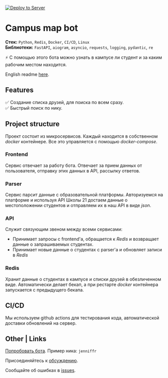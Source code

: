 [![Deploy to Server](https://github.com/DrVeles/friends_bot/actions/workflows/deploy.yml/badge.svg?branch=develop)](https://github.com/DrVeles/friends_bot/actions/workflows/deploy.yml)
# Campus map bot

**Стек:** `Python`, `Redis`, `Docker`, `CI/CD`, `Linux` <br>
**Библиотеки:** `FastAPI`, `aiogram`, `asyncio`, `requests`, `logging`, `pydantic`, `re`<br>

⚡ С помощью этого бота можно узнать в кампусе ли студент и за каким рабочим местом находится.

English readme [here](./readme.md).

## Features

✅ Создание списка друзей, для поиска по всем сразу. <br>
✅ Быстрый поиск по нику.

## Project structure

Проект состоит из микросервисов. Каждый находится в собственном *docker* контейнере. Все это управляется с помощью *docker-compose*. 

### Frontend 
Сервис отвечает за работу бота. Отвечает за прием данных от пользователя, отправку этих данных в API, рассылку ответов. 

### Parser
Сервис парсит данные с образовательной платформы.
Авторизуемся на платформе и используя API Школы 21 достаем данные о местоположении студентов и отправляем их в наш API в виде *json*. 
  
### API
Служит связующим звеном между всеми сервисами:
- Принимает запросы с frontend'a, обращается к *Redis* и возвращает данные о запрашиваемых студентах.
- Принимает новые данные о студентах с parser'a и обновляет записи в *Redis*
  
### Redis
Хранит данные о студентах в кампусе и списки друзей в обезличенном виде. Автоматически делает бекап, а при рестарте *docker* контейнера запускается с предыдущего бекапа.
  
## CI/CD
 Мы используем github actions для тестирования кода, автоматической доставки обновлений на сервер.
 
## Other | Links

[Попробовать бота](https://t.me/kzn_campus_map_bot). Пример ника: `jenniffr`

Присоединяйтесь к [обсуждению](https://github.com/DrVeles/campus_map_bot/discussions).

Сообщайте об ошибках в [issues](https://github.com/DrVeles/campus_map_bot/issues).
